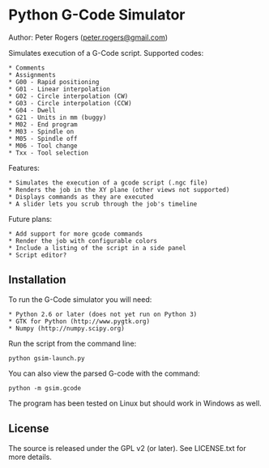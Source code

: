 Python G-Code Simulator
=======================
Author: Peter Rogers (peter.rogers@gmail.com)

Simulates execution of a G-Code script. Supported codes:

    * Comments
    * Assignments
    * G00 - Rapid positioning
    * G01 - Linear interpolation
    * G02 - Circle interpolation (CW)
    * G03 - Circle interpolation (CCW)
    * G04 - Dwell
    * G21 - Units in mm (buggy)
    * M02 - End program
    * M03 - Spindle on
    * M05 - Spindle off
    * M06 - Tool change
    * Txx - Tool selection

Features:

    * Simulates the execution of a gcode script (.ngc file)
    * Renders the job in the XY plane (other views not supported)
    * Displays commands as they are executed
    * A slider lets you scrub through the job's timeline

Future plans:

    * Add support for more gcode commands
    * Render the job with configurable colors
    * Include a listing of the script in a side panel
    * Script editor?

Installation
------------

To run the G-Code simulator you will need:

    * Python 2.6 or later (does not yet run on Python 3)
    * GTK for Python (http://www.pygtk.org)
    * Numpy (http://numpy.scipy.org)

Run the script from the command line:

    python gsim-launch.py

You can also view the parsed G-code with the command:

    python -m gsim.gcode

The program has been tested on Linux but should work in Windows as well.

License
-------

The source is released under the GPL v2 (or later). See LICENSE.txt for more details.


